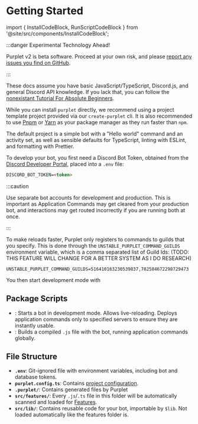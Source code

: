 # Getting Started

import { InstallCodeBlock, RunScriptCodeBlock } from '@site/src/components/InstallCodeBlock';

:::danger Experimental Technology Ahead!

Purplet v2 is beta software. Proceed at your own risk, and please [report any issues you find on GitHub](https://github.com/CRBT-Team/Purplet/issues).

:::

These docs assume you have basic JavaScript/TypeScript, Discord.js, and general Discord API knowledge. If you lack that, you can follow the [nonexistant Tutorial For Absolute Beginners](#).

While you can install `purplet` directly, we recommend using a project template project provided via our `create-purplet` cli. It is also recommended to use [Pnpm](https://pnpm.io/) or [Yarn](https://yarnpkg.com/) as your package manager as they run faster than `npm`.

<InstallCodeBlock />

The default project is a simple bot with a "Hello world" command and an activity set, as well as sensible defaults for TypeScript, linting with ESLint, and formatting with Prettier.

To develop your bot, you first need a Discord Bot Token, obtained from the [Discord Developer Portal](https://discord.com/developers/applications), placed into a `.env` file:

```md
DISCORD_BOT_TOKEN=<token>
```

:::caution

Use separate bot accounts for development and production. This is important as Application Commands may get cleared from your production bot, and interactions may get routed incorrectly if you are running both at once.

:::

To make reloads faster, Purplet only registers to commands to guilds that you specify. This is done through the `UNSTABLE_PURPLET_COMMAND_GUILDS` environment variable, which is a comma separated list of Guild Ids: (TODO: THIS FEATURE WILL CHANGE FOR A BETTER SYSTEM AS I DO RESEARCH)

```
UNSTABLE_PURPLET_COMMAND_GUILDS=516410163230539837,782584672298729473
```

You then start development mode with <RunScriptCodeBlock name='dev' />

## Package Scripts

- **<RunScriptCodeBlock name='dev' />**: Starts a bot in development mode. Allows live-reloading. Deploys application commands only to specified servers to ensure they are instantly usable.
- **<RunScriptCodeBlock name='build' />**: Builds a compiled `.js` file with the bot, running application commands globally.

## File Structure

- **`.env`**: Git-ignored file with environment variables, including bot and database tokens.
- **`purplet.config.ts`**: Contains [project configuration](/docs/configuration).
- **`.purplet/`**: Contains generated files by Purplet
- **`src/features/`**: Every `.js`/`.ts` file in this folder will be automatically scanned and loaded for [Features](/docs/fundamentals).
- **`src/lib/`**: Contains reusable code for your bot, importable by `$lib`. Not loaded automatically like the features folder is.
